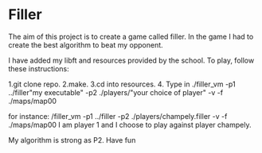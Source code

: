 # Filler
The aim of this project is to create a game called filler. In the game I had to create the best algorithm to beat my opponent.


I have added my libft and resources provided by the school. To play, follow these instructions:

1.git clone repo.
2.make.
3.cd into resources.
4. Type in ./filler_vm -p1 ../filler"my executable" -p2 ./players/"your choice of player" -v -f ./maps/map00

for instance: /filler_vm -p1 ../filler -p2 ./players/champely.filler -v -f ./maps/map00
I am player 1 and I choose to play against player champely.

My algorithm is strong as P2. Have fun
